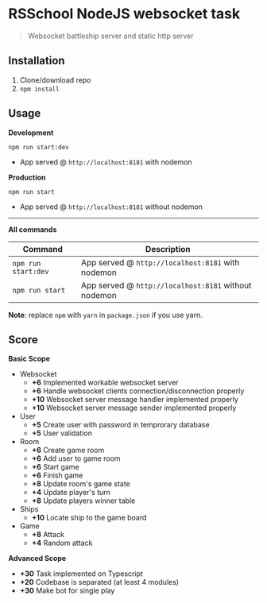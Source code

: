 # RSSchool NodeJS websocket task
> Websocket battleship server and static http server

## Installation
1. Clone/download repo
2. `npm install`

## Usage
**Development**

`npm run start:dev`

* App served @ `http://localhost:8181` with nodemon

**Production**

`npm run start`

* App served @ `http://localhost:8181` without nodemon

---

**All commands**

Command | Description
--- | ---
`npm run start:dev` | App served @ `http://localhost:8181` with nodemon
`npm run start` | App served @ `http://localhost:8181` without nodemon

**Note**: replace `npm` with `yarn` in `package.json` if you use yarn.

## Score

**Basic Scope**

- Websocket
    - **+6** Implemented workable websocket server
    - **+6** Handle websocket clients connection/disconnection properly
    - **+10** Websocket server message handler implemented properly
    - **+10** Websocket server message sender implemented properly
- User
    - **+5** Create user with password in temprorary database
    - **+5** User validation
- Room
    - **+6** Create game room
    - **+6** Add user to game room
    - **+6** Start game
    - **+6** Finish game
    - **+8** Update room's game state
    - **+4** Update player's turn   
    - **+8** Update players winner table
- Ships
    - **+10** Locate ship to the game board
- Game
    - **+8** Attack
    - **+4** Random attack

**Advanced Scope**
- **+30** Task implemented on Typescript 
- **+20** Codebase is separated (at least 4 modules)
- **+30** Make bot for single play 